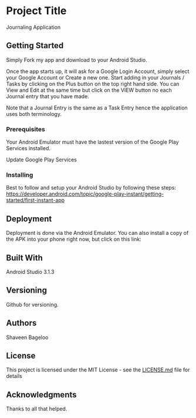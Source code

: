 # Project Title

Journaling Application

## Getting Started

Simply Fork my app and download to your Android Studio.

Once the app starts up, it will ask for a Google Login Account, simply select your Google Account or Create a new one.
Start adding in your Journals / Tasks by clicking on the Plus button on the top right hand side.
You can View and Edit at the same time but click on the VIEW button no each Journal entry that you have made.

Note that a Journal Entry is the same as a Task Entry hence the application uses both terminology.

### Prerequisites

Your Android Emulator must have the lastest version of the Google Play Services installed.

Update Google Play Services

### Installing

Best to follow and setup your Android Studio by following these steps:
https://developer.android.com/topic/google-play-instant/getting-started/first-instant-app


## Deployment

Deployment is done via the Android Emulator.  You can also install a copy of the APK into your phone right now, but click on this link:


## Built With

Android Studio 3.1.3


## Versioning

Github for versioning.

## Authors
Shaveen Bageloo

## License

This project is licensed under the MIT License - see the [LICENSE.md](LICENSE.md) file for details

## Acknowledgments

Thanks to all that helped.

